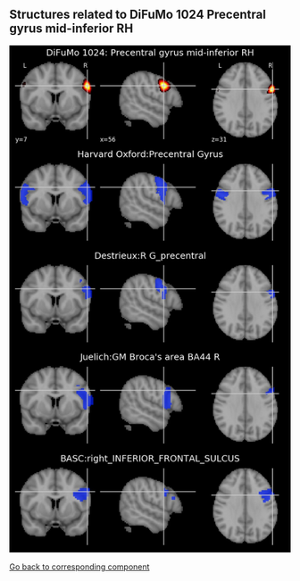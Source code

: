 


## Structures related to DiFuMo 1024 Precentral gyrus mid-inferior RH

![766](766.jpg "Structures related to DiFuMo 1024 Precentral gyrus mid-inferior RH")

[Go back to corresponding component](https://parietal-inria.github.io/DiFuMo/1024/html/766.html)
